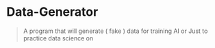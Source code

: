 # Data-Generator
> A program that will generate ( fake ) data for training AI or Just to practice data science on

